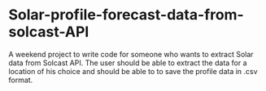 # Solar-profile-forecast-data-from-solcast-API
A weekend project to write code for someone who wants to extract Solar data from Solcast API. The user should be able to extract the data for a location of his choice and should be able to to save the profile data in .csv format.

